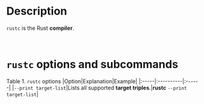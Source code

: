 # Description
`rustc` is the Rust **compiler**.

<br>

# `rustc` options and subcommands
Table 1. `rustc` options
|Option|Explanation|Example|
|:-----|:----------|:------|
|`--print target-list`|Lists all supported **target triples**.|**rustc** `--print target-list`|
